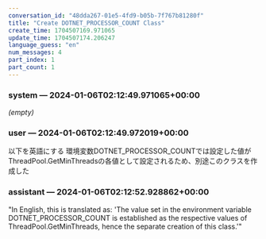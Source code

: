 ```yaml
---
conversation_id: "48dda267-01e5-4fd9-b05b-7f767b81280f"
title: "Create DOTNET_PROCESSOR_COUNT Class"
create_time: 1704507169.971065
update_time: 1704507174.206247
language_guess: "en"
num_messages: 4
part_index: 1
part_count: 1
---
```


### system — 2024-01-06T02:12:49.971065+00:00

_(empty)_

### user — 2024-01-06T02:12:49.972019+00:00

以下を英語にする
環境変数DOTNET_PROCESSOR_COUNTでは設定した値がThreadPool.GetMinThreadsの各値として設定されるため、別途このクラスを作成した

### assistant — 2024-01-06T02:12:52.928862+00:00

"In English, this is translated as: 'The value set in the environment variable DOTNET_PROCESSOR_COUNT is established as the respective values of ThreadPool.GetMinThreads, hence the separate creation of this class.'"
